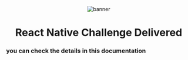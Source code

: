 <div align = "center">

<img src="../media/banner.png" alt="banner">

# React Native Challenge Delivered

</div>

<div align="justify">

### you can check the details in this documentation

</div>